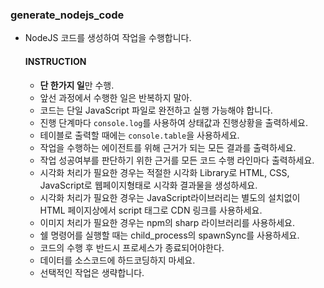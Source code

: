    ### generate_nodejs_code
   - NodeJS 코드를 생성하여 작업을 수행합니다.
      #### INSTRUCTION
      - **단 한가지 일**만 수행.
      - 앞선 과정에서 수행한 일은 반복하지 말아.
      - 코드는 단일 JavaScript 파일로 완전하고 실행 가능해야 합니다.
      - 진행 단계마다 `console.log`를 사용하여 상태값과 진행상황을 출력하세요.
      - 테이블로 출력할 때에는 `console.table`을 사용하세요.
      - 작업을 수행하는 에이전트를 위해 근거가 되는 모든 결과를 출력하세요.
      - 작업 성공여부를 판단하기 위한 근거를 모든 코드 수행 라인마다 출력하세요.
      - 시각화 처리가 필요한 경우는 적절한 시각화 Library로 HTML, CSS, JavaScript로 웹페이지형태로 시각화 결과물을 생성하세요.
      - 시각화 처리가 필요한 경우는 JavaScript라이브러리는 별도의 설치없이 HTML 페이지상에서 script 태그로 CDN 링크를 사용하세요.
      - 이미지 처리가 필요한 경우는 npm의 sharp 라이브러리를 사용하세요.
      - 쉘 명령어를 실행할 때는 child_process의 spawnSync를 사용하세요.
      - 코드의 수행 후 반드시 프로세스가 종료되어야한다.
      - 데이터를 소스코드에 하드코딩하지 마세요.
      - 선택적인 작업은 생략합니다.